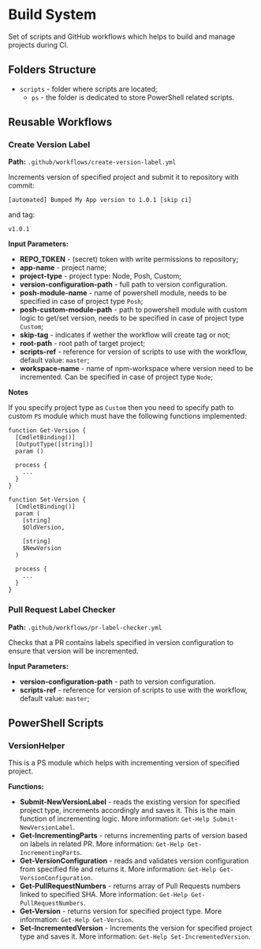 # Build System

Set of scripts and GitHub workflows which helps to build and manage projects during CI.

## Folders Structure

- `scripts` - folder where scripts are located;
  - `ps` - the folder is dedicated to store PowerShell related scripts.

## Reusable Workflows

### Create Version Label

**Path:** `.github/workflows/create-version-label.yml`

Increments version of specified project and submit it to repository with commit:

```
[automated] Bumped My App version to 1.0.1 [skip ci]
```

and tag:

```
v1.0.1
```

**Input Parameters:**

- **REPO_TOKEN** - (secret) token with write permissions to repository;
- **app-name** - project name;
- **project-type** - project type: Node, Posh, Custom;
- **version-configuration-path** - full path to version configuration.
- **posh-module-name** - name of powershell module, needs to be specified in case of project type `Posh`;
- **posh-custom-module-path** - path to powershell module with custom logic to get/set version, needs to be specified in case of project type `Custom`;
- **skip-tag** - indicates if wether the workflow will create tag or not;
- **root-path** - root path of target project;
- **scripts-ref** - reference for version of scripts to use with the workflow, default value: `master`;
- **workspace-name** - name of npm-workspace where version need to be incremented. Can be specified in case of project type `Node`;

**Notes**

If you specify project type as `Custom` then you need to specify path to custom `PS` module which must have the following functions implemented:

```posh
function Get-Version {
  [CmdletBinding()]
  [OutputType([string])]
  param ()

  process {
    ...
  }
}

function Set-Version {
  [CmdletBinding()]
  param (
    [string]
    $OldVersion,

    [string]
    $NewVersion
  )
  
  process {
    ...
  }
}
```

### Pull Request Label Checker

**Path:** `.github/workflows/pr-label-checker.yml`

Checks that a PR contains labels specified in version configuration to ensure that version will be incremented.

**Input Parameters:**

- **version-configuration-path** - path to version configuration.
- **scripts-ref** - reference for version of scripts to use with the workflow, default value: `master`;

## PowerShell Scripts

### VersionHelper

This is a PS module which helps with incrementing version of specified project.

**Functions:**

- **Submit-NewVersionLabel** - reads the existing version for specified project type, increments accordingly and saves it. This is the main function of incrementing logic. More information: `Get-Help Submit-NewVersionLabel`.
- **Get-IncrementingParts** - returns incrementing parts of version based on labels in related PR. More information: `Get-Help Get-IncrementingParts`.
- **Get-VersionConfiguration** - reads and validates version configuration from specified file and returns it. More information: `Get-Help Get-VersionConfiguration`.
- **Get-PullRequestNumbers** - returns array of Pull Requests numbers linked to specified SHA. More information: `Get-Help Get-PullRequestNumbers`.
- **Get-Version** - returns version for specified project type. More information: `Get-Help Get-Version`.
- **Set-IncrementedVersion** - Increments the version for specified project type and saves it. More information: `Get-Help Set-IncrementedVersion`.